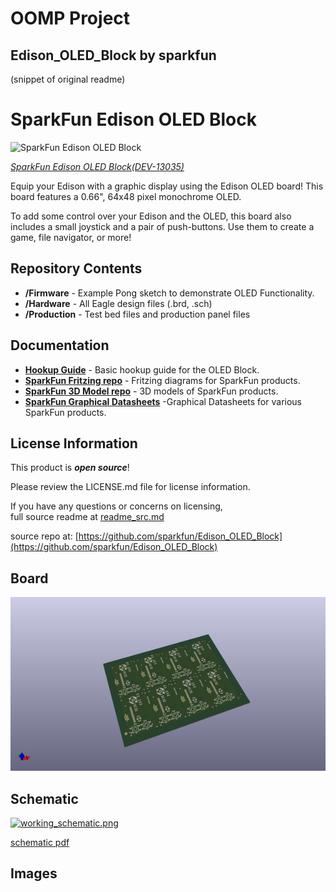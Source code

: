 # OOMP Project  
## Edison_OLED_Block  by sparkfun  
  
(snippet of original readme)  
  
SparkFun Edison OLED Block  
===========================  
  
![SparkFun Edison OLED Block](https://cdn.sparkfun.com//assets/parts/1/0/0/3/6/13035-01.jpg)  
  
[*SparkFun Edison OLED Block(DEV-13035)*](https://www.sparkfun.com/products/13035)  
  
Equip your Edison with a graphic display using the Edison OLED board! This board features a 0.66", 64x48 pixel monochrome OLED.  
  
To add some control over your Edison and the OLED, this board also includes a small joystick and a pair of push-buttons. Use them to create a game, file navigator, or more!  
  
Repository Contents  
-------------------  
* **/Firmware** - Example Pong sketch to demonstrate OLED Functionality.   
* **/Hardware** - All Eagle design files (.brd, .sch)  
* **/Production** - Test bed files and production panel files  
  
Documentation  
--------------  
* **[Hookup Guide](https://learn.sparkfun.com/tutorials/sparkfun-blocks-for-intel-edison---oled-block)** - Basic hookup guide for the OLED Block.  
* **[SparkFun Fritzing repo](https://github.com/sparkfun/Fritzing_Parts)** - Fritzing diagrams for SparkFun products.  
* **[SparkFun 3D Model repo](https://github.com/sparkfun/3D_Models)** - 3D models of SparkFun products.   
* **[SparkFun Graphical Datasheets](https://github.com/sparkfun/Graphical_Datasheets)** -Graphical Datasheets for various SparkFun products.  
  
  
License Information  
-------------------  
  
This product is _**open source**_!   
  
Please review the LICENSE.md file for license information.   
  
If you have any questions or concerns on licensing,   
  full source readme at [readme_src.md](readme_src.md)  
  
source repo at: [https://github.com/sparkfun/Edison_OLED_Block](https://github.com/sparkfun/Edison_OLED_Block)  
## Board  
  
[![working_3d.png](working_3d_600.png)](working_3d.png)  
## Schematic  
  
[![working_schematic.png](working_schematic_600.png)](working_schematic.png)  
  
[schematic pdf](working_schematic.pdf)  
## Images  
